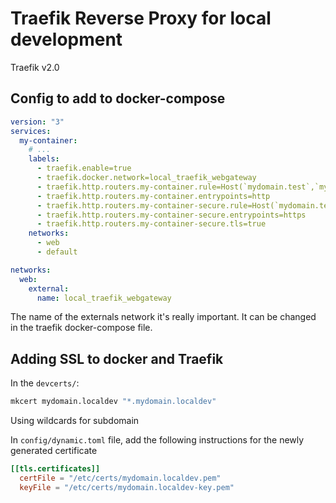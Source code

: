 # Traefik Reverse Proxy for local development

Traefik v2.0

## Config to add to docker-compose

```yaml
version: "3"
services:
  my-container:
    # ...
    labels:
      - traefik.enable=true
      - traefik.docker.network=local_traefik_webgateway
      - traefik.http.routers.my-container.rule=Host(`mydomain.test`,`mydomain.locahost`,`mydomain.localdev`, `mydomain.local`)
      - traefik.http.routers.my-container.entrypoints=http
      - traefik.http.routers.my-container-secure.rule=Host(`mydomain.test`,`mydomain.locahost`,`mydomain.localdev`)
      - traefik.http.routers.my-container-secure.entrypoints=https
      - traefik.http.routers.my-container-secure.tls=true
    networks:
      - web
      - default

networks:
  web:
    external:
      name: local_traefik_webgateway
```

The name of the externals network it's really important.
It can be changed in the traefik docker-compose file.

## Adding SSL to docker and Traefik

In the `devcerts/`:

```sh
mkcert mydomain.localdev "*.mydomain.localdev"
```

Using wildcards for subdomain

In `config/dynamic.toml` file, add the following instructions for the newly generated certificate

```toml
[[tls.certificates]]
  certFile = "/etc/certs/mydomain.localdev.pem"
  keyFile = "/etc/certs/mydomain.localdev-key.pem"
```
